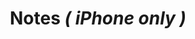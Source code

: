 ---
weight: 40
icon: "/images/IconFeatureNotes.png"
icon_alt_text: "13:20:Sync iPhone App Feature : Notes"
screenshots: "/images/FeatureCalendarScreenshot.png"
title: Notes <em>( iPhone only )</em>
description: >
  <p><strong>Personalise your synchronotron</strong>: add notes, memoirs and anniversaries. Keep your cyclic diary on the 2 main cycles of time: the Tzolkin cycle of 260 days and the 13 Moon cycle of 365 days.</p>
  <p>With the <strong>powerful search function</strong> you quickly find your notes.</p>
---